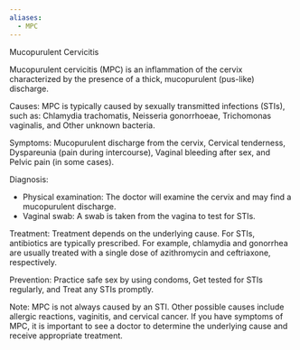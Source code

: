 ```yaml
---
aliases:
  - MPC
---
```

Mucopurulent Cervicitis 

Mucopurulent cervicitis (MPC) is an inflammation of the cervix characterized by the presence of a thick, mucopurulent (pus-like) discharge. 

Causes: 
MPC is typically caused by sexually transmitted infections (STIs), such as:
Chlamydia trachomatis, Neisseria gonorrhoeae, Trichomonas vaginalis, and Other unknown bacteria. 

Symptoms:
Mucopurulent discharge from the cervix, Cervical tenderness, Dyspareunia (pain during intercourse), Vaginal bleeding after sex, and Pelvic pain (in some cases).


Diagnosis:
- Physical examination: The doctor will examine the cervix and may find a mucopurulent discharge.
- Vaginal swab: A swab is taken from the vagina to test for STIs. 

Treatment:
Treatment depends on the underlying cause. For STIs, antibiotics are typically prescribed. For example, chlamydia and gonorrhea are usually treated with a single dose of azithromycin and ceftriaxone, respectively.
  
Prevention:
Practice safe sex by using condoms, Get tested for STIs regularly, and Treat any STIs promptly.

Note:
MPC is not always caused by an STI. Other possible causes include allergic reactions, vaginitis, and cervical cancer. If you have symptoms of MPC, it is important to see a doctor to determine the underlying cause and receive appropriate treatment.
  
